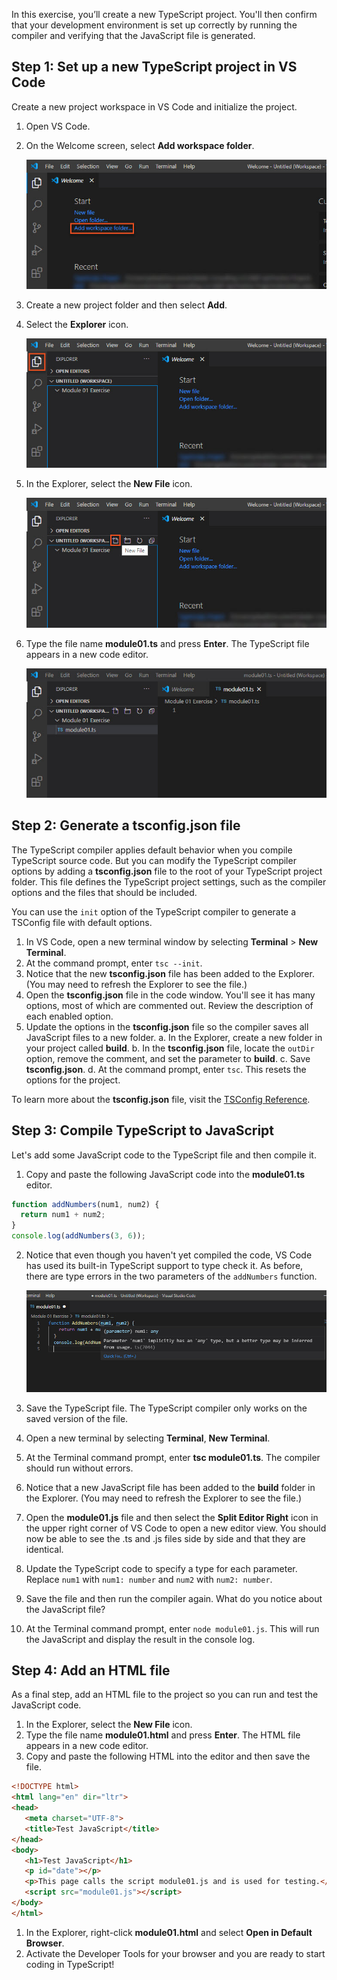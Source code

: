 In this exercise, you’ll create a new TypeScript project. You'll then confirm that your development environment is set up correctly by running the compiler and verifying that the JavaScript file is generated.

## Step 1: Set up a new TypeScript project in VS Code

Create a new project workspace in VS Code and initialize the project.

1. Open VS Code.
2. On the Welcome screen, select **Add workspace folder**.

   ![Visual Studio Code Welcome screen with the Add workspace folder highlighted.](../media/m01_vscode_1.jpg)

3. Create a new project folder and then select **Add**.
4. Select the **Explorer** icon.

   ![Visual Studio Code with the Explorer icon highlighted.](../media/m01_vscode_2.jpg)

5. In the Explorer, select the **New File** icon.

   ![Visual Studio Code with the New File icon highlighted.](../media/m01_vscode_3.jpg)

6. Type the file name **module01.ts** and press **Enter**. The TypeScript file appears in a new code editor.

   ![Visual Studio Code with the new TypeScript file displayed in the code editor.](../media/m01_vscode_4.jpg)

## Step 2: Generate a tsconfig.json file

The TypeScript compiler applies default behavior when you compile TypeScript source code. But you can modify the TypeScript compiler options by adding a **tsconfig.json** file to the root of your TypeScript project folder. This file defines the TypeScript project settings, such as the compiler options and the files that should be included.

You can use the `init` option of the TypeScript compiler to generate a TSConfig file with default options.

1. In VS Code, open a new terminal window by selecting **Terminal** > **New Terminal**.
2. At the command prompt, enter `tsc --init`.
3. Notice that the new **tsconfig.json** file has been added to the Explorer. (You may need to refresh the Explorer to see the file.)
4. Open the **tsconfig.json** file in the code window. You'll see it has many options, most of which are commented out. Review the description of each enabled option.
5. Update the options in the **tsconfig.json** file so the compiler saves all JavaScript files to a new folder.
   a. In the Explorer, create a new folder in your project called **build**.
   b. In the **tsconfig.json** file, locate the `outDir` option, remove the comment, and set the parameter to **build**.
   c. Save **tsconfig.json**.
   d. At the command prompt, enter `tsc`. This resets the options for the project.

To learn more about the **tsconfig.json** file, visit the [TSConfig Reference](https://www.staging-typescript.org/tsconfig).

## Step 3: Compile TypeScript to JavaScript

Let's add some JavaScript code to the TypeScript file and then compile it.

1. Copy and paste the following JavaScript code into the **module01.ts** editor.

```javascript
function addNumbers(num1, num2) {
  return num1 + num2;
}
console.log(addNumbers(3, 6));
```

2. Notice that even though you haven't yet compiled the code, VS Code has used its built-in TypeScript support to type check it. As before, there are type errors in the two parameters of the `addNumbers` function.

   ![Visual Studio Code editor with Intellisense  indicating that there is a type checking error on the first parameter of the addNumbers function.](../media/m01_vscode_5.jpg)

3. Save the TypeScript file. The TypeScript compiler only works on the saved version of the file.
4. Open a new terminal by selecting **Terminal**, **New Terminal**.
5. At the Terminal command prompt, enter **tsc module01.ts**. The compiler should run without errors.
6. Notice that a new JavaScript file has been added to the **build** folder in the Explorer. (You may need to refresh the Explorer to see the file.)
7. Open the **module01.js** file and then select the **Split Editor Right** icon in the upper right corner of VS Code to open a new editor view. You should now be able to see the .ts and .js files side by side and that they are identical.
8. Update the TypeScript code to specify a type for each parameter. Replace `num1` with `num1: number` and `num2` with `num2: number`.
9. Save the file and then run the compiler again. What do you notice about the JavaScript file?
10. At the Terminal command prompt, enter `node module01.js`. This will run the JavaScript and display the result in the console log.

## Step 4: Add an HTML file

As a final step, add an HTML file to the project so you can run and test the JavaScript code.

1. In the Explorer, select the **New File** icon.
2. Type the file name **module01.html** and press **Enter**. The HTML file appears in a new code editor.
3. Copy and paste the following HTML into the editor and then save the file.

```html
<!DOCTYPE html>
<html lang="en" dir="ltr">
<head>
   <meta charset="UTF-8">
   <title>Test JavaScript</title>
</head>
<body>
   <h1>Test JavaScript</h1>
   <p id="date"></p>
   <p>This page calls the script module01.js and is used for testing.</p>
   <script src="module01.js"></script>
</body>
</html>
```

1. In the Explorer, right-click **module01.html** and select **Open in Default Browser**.
2. Activate the Developer Tools for your browser and you are ready to start coding in TypeScript!
